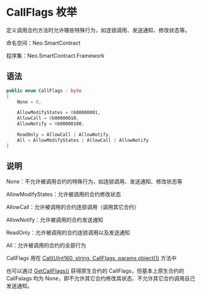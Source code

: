# CallFlags 枚举

定义调用合约方法时允许哪些特殊行为，如连锁调用、发送通知、修改状态等。

命名空间：Neo.SmartContract

程序集：Neo.SmartContract.Framework

## 语法

```c#
public enum CallFlags : byte
{
    None = 0,

    AllowModifyStates = 0b00000001,
    AllowCall = 0b00000010,
    AllowNotify = 0b00000100,

    ReadOnly = AllowCall | AllowNotify,
    All = AllowModifyStates | AllowCall | AllowNotify
}
```

## 说明

None：不允许被调用合约的特殊行为，如连锁调用、发送通知、修改状态等

AllowModifyStates：允许被调用的合约修改状态

AllowCall：允许被调用的合约连锁调用（调用其它合约）

AllowNotify：允许被调用的合约发送通知

ReadOnly：允许被调用的合约连锁调用以及发送通知

All：允许被调用的合约的全部行为

CallFlags 用在 [Call(UInt160, string, CallFlags, params object[])](Contract/Call.md) 方法中

也可以通过 [GetCallFlags()](../Contract/GetCallFlags.md) 获得原生合约的 CallFlags，但基本上原生合约的 CallFalags 均为 None，即不允许其它合约修改其状态、不允许其它合约调用自己发送通知。